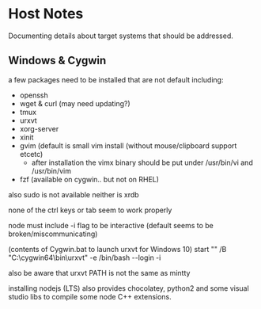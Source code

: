 # Host Notes

Documenting details about target systems that should be addressed.

## Windows & Cygwin

a few packages need to be installed that are not default including:

  - openssh
  - wget & curl (may need updating?)
  - tmux
  - urxvt
  - xorg-server
  - xinit
  - gvim (default is small vim install (without mouse/clipboard support etcetc)
    - after installation the vimx binary should be put under /usr/bin/vi and /usr/bin/vim
  - fzf (available on cygwin.. but not on RHEL)

also sudo is not available
neither is xrdb

none of the ctrl keys or tab seem to work properly

node must include -i flag to be interactive (default seems to be broken/miscommunicating)

(contents of Cygwin.bat to launch urxvt for Windows 10)
start "" /B "C:\cygwin64\bin\urxvt" -e /bin/bash --login -i

also be aware that urxvt PATH is not the same as mintty

installing nodejs (LTS) also provides chocolatey, python2 and some visual studio libs to compile some node C++ extensions.

